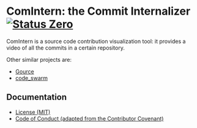 ﻿ComIntern: the Commit Internalizer [![Status Zero][status-zero]][andivionian-status-classifier]
==================================
ComIntern is a source code contribution visualization tool: it provides a video of all the commits in a certain repository.

Other similar projects are:
- [Gource][gource]
- [code_swarm][code-swarm]

Documentation
-------------
- [License (MIT)][docs.license]
- [Code of Conduct (adapted from the Contributor Covenant)][docs.code-of-conduct]

[andivionian-status-classifier]: https://andivionian.fornever.me/v1/#status-zero-
[code-swarm]: https://github.com/rictic/code_swarm
[docs.code-of-conduct]: CODE_OF_CONDUCT.md
[docs.license]: LICENSE.md
[gource]: https://gource.io/
[status-zero]: https://img.shields.io/badge/status-zero-lightgrey.svg
